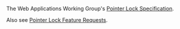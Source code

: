 The Web Applications Working Group's [Pointer Lock Specification](https://w3c.github.io/pointerlock/).

Also see [Pointer Lock Feature Requests](FeatureRequests.md).
